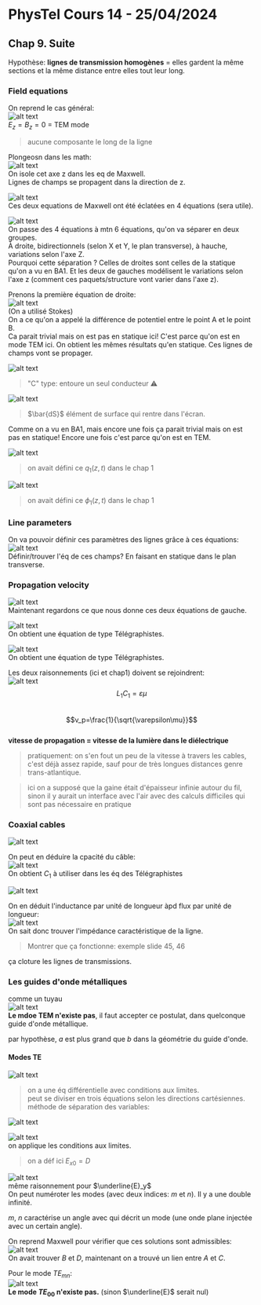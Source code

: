 # PhysTel Cours 14 - 25/04/2024

## Chap 9. Suite

Hypothèse: **lignes de transmission homogènes** = elles gardent la même sections et la même distance entre elles tout leur long.  

### Field equations
On reprend le cas général:  
![alt text](image-194.png)  
$E_z=B_z=0$ = TEM mode  
> aucune composante le long de la ligne  

Plongeosn dans les math:  
![alt text](image-195.png)  
On isole cet axe z dans les eq de Maxwell.  
Lignes de champs se propagent dans la direction de z.  

![alt text](image-196.png)  
Ces deux equations de Maxwell ont été éclatées en 4 équations (sera utile).  

![alt text](image-197.png)  
On passe des 4 équations à mtn 6 équations, qu'on va séparer en deux groupes.  
À droite, bidirectionnels (selon X et Y, le plan transverse), à hauche, variations selon l'axe Z.  
Pourquoi cette séparation ? Celles de droites sont celles de la statique qu'on a vu en BA1. Et les deux de gauches modélisent le variations selon l'axe z (comment ces paquets/structure vont varier dans l'axe z).  

Prenons la première équation de droite:  
![alt text](image-198.png)  
(On a utilisé Stokes)  
On a ce qu'on a appelé la différence de potentiel entre le point A et le point B.  
Ca parait trivial mais on est pas en statique ici! C'est parce qu'on est en mode TEM ici. On obtient les mêmes résultats qu'en statique. Ces lignes de champs vont se propager.  

![alt text](image-199.png)  
> "C" type: entoure un seul conducteur ⚠️  

![alt text](image-200.png)  
> $\bar{dS}$ élément de surface qui rentre dans l'écran.  

Comme on a vu en BA1, mais encore une fois ça parait trivial mais on est pas en statique! Encore une fois c'est parce qu'on est en TEM.  

![alt text](image-201.png)  
> on avait défini ce $q_1(z,t)$ dans le chap 1  

![alt text](image-202.png)  
> on avait défini ce $\phi_1(z,t)$ dans le chap 1  

### Line parameters
On va pouvoir définir ces paramètres des lignes grâce à ces équations:  
![alt text](image-203.png)  
Définir/trouver l'éq de ces champs? En faisant en statique dans le plan transverse.  

### Propagation velocity

![alt text](image-204.png)  
Maintenant regardons ce que nous donne ces deux équations de gauche.  

![alt text](image-205.png)  
On obtient une équation de type Télégraphistes.  

![alt text](image-206.png)  
On obtient une équation de type Télégraphistes.  

Les deux raisonnements (ici et chap1) doivent se rejoindrent:  
![alt text](image-207.png)  
$$L_1C_1 = \varepsilon\mu$$  
$$v_p=\frac{1}{\sqrt{\varepsilon\mu}}$$  
**vitesse de propagation = vitesse de la lumière dans le diélectrique**  

> pratiquement: on s'en fout un peu de la vitesse à travers les cables, c'est déjà assez rapide, sauf pour de très longues distances genre trans-atlantique.  

> ici on a supposé que la gaine était d'épaisseur infinie autour du fil, sinon il y aurait un interface avec l'air avec des calculs difficiles qui sont pas nécessaire en pratique  

### Coaxial cables

![alt text](image-208.png)  

On peut en déduire la cpacité du câble:  
![alt text](image-209.png)  
On obtient $C_1$ à utiliser dans les éq des Télégraphistes  

![alt text](image-210.png)  

On en déduit l'inductance par unité de longueur àpd flux par unité de longueur:  
![alt text](image-211.png)  
On sait donc trouver l'impédance caractéristique de la ligne.  

> Montrer que ça fonctionne: exemple slide 45, 46  

ça cloture les lignes de transmissions.  

### Les guides d'onde métalliques
comme un tuyau  
![alt text](image-212.png)  
**Le mdoe TEM n'existe pas**, il faut accepter ce postulat, dans quelconque guide d'onde métallique.  

par hypothèse, $a$ est plus grand que $b$ dans la géométrie du guide d'onde.  

#### Modes TE

![alt text](image-213.png)  
> on a une éq différentielle avec conditions aux limites.  
> peut se diviser en trois équations selon les directions cartésiennes.  
> méthode de séparation des variables:  

![alt text](image-214.png)  

![alt text](image-215.png)  
on applique les conditions aux limites.  
> on a déf ici $E_{x0}=D$  

![alt text](image-216.png)  
même raisonnement pour $\underline{E}_y$  
On peut numéroter les modes (avec deux indices: $m$ et $n$). Il y a une double infinité.  

$m$, $n$ caractérise un angle avec qui décrit un mode (une onde plane injectée avec un certain angle).  

On reprend Maxwell pour vérifier que ces solutions sont admissibles:  
![alt text](image-217.png)  
On avait trouver $B$ et $D$, maintenant on a trouvé un lien entre $A$ et $C$.  

Pour le mode $TE_{mn}$:  
![alt text](image-218.png)  
**Le mode $TE_{00}$ n'existe pas.** (sinon $\underline{E}$ serait nul)  

